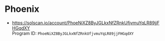 # Phoenix

- https://solscan.io/account/PhoeNiXZ8ByJGLkxNfZRnkUfjvmuYqLR89jjFHGqdXY  
  Program ID: `PhoeNiXZ8ByJGLkxNfZRnkUfjvmuYqLR89jjFHGqdXY`
